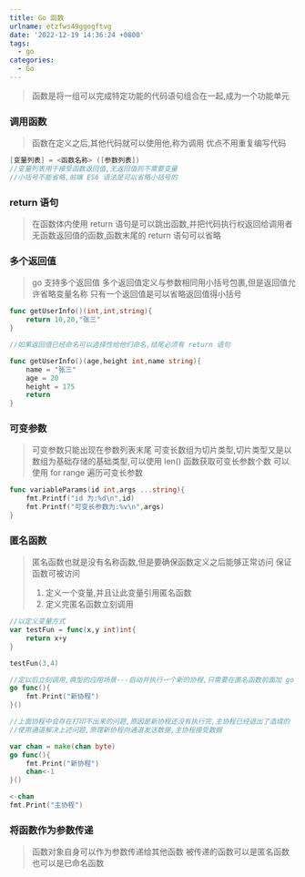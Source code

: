 ```yaml
---
title: Go 函数
urlname: etzfws49ggogftvg
date: '2022-12-19 14:36:24 +0800'
tags:
  - go
categories:
  - Go
---
```


> 函数是将一组可以完成特定功能的代码语句组合在一起,成为一个功能单元

### 调用函数

> 函数在定义之后,其他代码就可以使用他,称为调用
> 优点不用重复编写代码

```go
[变量列表] = <函数名称> ([参数列表])
//变量列表用于接受函数返回值,无返回值则不需要变量
//小括号不能省略,前端 ES6 语法是可以省略小括号的
```

### return 语句

> 在函数体内使用 return 语句是可以跳出函数,并把代码执行权返回给调用者
> 无函数返回值的函数,函数末尾的 return 语句可以省略

### 多个返回值

> go 支持多个返回值
> 多个返回值定义与参数相同用小括号包裹,但是返回值允许省略变量名称
> 只有一个返回值是可以省略返回值得小括号

```go
func getUserInfo()(int,int,string){
	return 10,20,"张三"
}

//如果返回值已经命名可以选择性给他们命名,结尾必须有 return 语句

func getUserInfo()(age,height int,name string){
	name = "张三"
    age = 20
    height = 175
    return
}
```

### 可变参数

> 可变参数只能出现在参数列表末尾
> 可变长数组为切片类型,切片类型又是以数组为基础存储的基础类型,可以使用 len() 函数获取可变长参数个数
> 可以使用 for range 遍历可变长参数

```go
func variableParams(id int,args ...string){
    fmt.Printf("id 为:%d\n",id)
    fmt.Printf("可变长参数为:%v\n",args)
}
```

### 匿名函数

> 匿名函数也就是没有名称函数,但是要确保函数定义之后能够正常访问
> 保证函数可被访问
>
> 1. 定义一个变量,并且让此变量引用匿名函数
> 2. 定义完匿名函数立刻调用

```go
//以定义变量方式
var testFun = func(x,y int)int{
	return x+y
}

testFun(3,4)

//定以后立刻调用,典型的应用场景---启动并执行一个新的协程,只需要在匿名函数前面加 go 关键字即可
go func(){
    fmt.Print("新协程")
}()

//上面协程中会存在打印不出来的问题,原因是新协程还没有执行完,主协程已经退出了造成的
//使用通道解决上述问题,原理新协程向通道发送数据,主协程接受数据

var chan = make(chan byte)
go func(){
    fmt.Print("新协程")
    chan<-1
}()

<-chan
fmt.Print("主协程")

```

### 将函数作为参数传递

> 函数对象自身可以作为参数传递给其他函数
> 被传递的函数可以是匿名函数也可以是已命名函数
